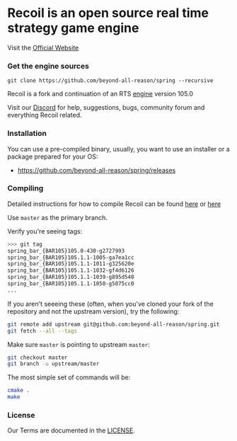 # Recoil is an open source real time strategy game engine

Visit the [Official Website](https://beyond-all-reason.github.io/spring/)

### Get the engine sources

    git clone https://github.com/beyond-all-reason/spring --recursive

Recoil is a fork and continuation of an RTS [engine](https://github.com/spring/spring) version 105.0

Visit our [Discord](https://discord.gg/GUpRg6Wz3e) for help, suggestions, bugs, community forum and everything Recoil related.

### Installation

You can use a pre-compiled binary, usually, you want to use an installer or a package prepared for your OS:

* <https://github.com/beyond-all-reason/spring/releases>


### Compiling

Detailed instructions for how to compile Recoil can be found [here](https://github.com/beyond-all-reason/spring/wiki/Building-and-developing-engine-without-docker) or [here](https://github.com/beyond-all-reason/spring/wiki/SpringRTS-Build-Environment-(Docker))

Use `master` as the primary branch.

Verify you're seeing tags:

```bash
>>> git tag
spring_bar_{BAR105}105.0-430-g2727993
spring_bar_{BAR105}105.1.1-1005-ga7ea1cc
spring_bar_{BAR105}105.1.1-1011-g325620e
spring_bar_{BAR105}105.1.1-1032-gf4d6126
spring_bar_{BAR105}105.1.1-1039-g895d540
spring_bar_{BAR105}105.1.1-1050-g5075cc0
...
```

If you aren't seeeing these (often, when you've cloned your fork of the repository and not the upstream version), try the following:

```bash
git remote add upstream git@github.com:beyond-all-reason/spring.git
git fetch --all --tags
```

Make sure `master` is pointing to upstream `master`:

```bash
git checkout master
git branch -u upstream/master
```

The most simple set of commands will be:

```bash
cmake .
make
```

### License

Our Terms are documented in the [LICENSE](LICENSE).
